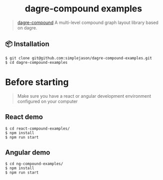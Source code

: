 <h1 align="center">
dagre-compound examples
</h1>

> [dagre-compound](https://www.npmjs.com/package/dagre-compound) A multi-level compound graph layout library based on dagre.

## 📦 Installation

```shell
$ git clone git@github.com:simplejason/dagre-compound-examples.git
$ cd dagre-compound-examples
```

# Before starting

> Make sure you have a react or angular development environment configured on your computer

## React demo
```shell
$ cd react-compound-examples/
$ npm install
$ npm run start
```

## Angular demo
```shell
$ cd ng-compound-examples/
$ npm install
$ npm run start
```
